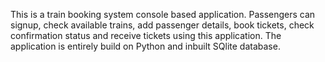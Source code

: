 This is a train booking system console based application. Passengers can signup, check available trains, add passenger details, book tickets, check confirmation status and receive tickets using this application. The application is entirely build on Python and inbuilt SQlite database.
